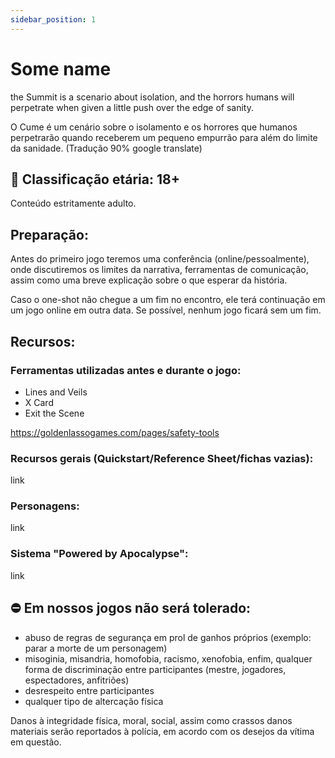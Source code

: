 ```yaml
---
sidebar_position: 1
---
```


# Some name

the Summit is a scenario about isolation, and the horrors humans will perpetrate when given a little
push over the edge of sanity. 

O Cume é um cenário sobre o isolamento e os horrores que humanos perpetrarão quando receberem um pequeno empurrão para além do limite da sanidade. (Tradução 90% google translate)



## 🔴 Classificação etária: 18+
Conteúdo estritamente adulto.



## Preparação:
Antes do primeiro jogo teremos uma conferência (online/pessoalmente), onde discutiremos os limites da narrativa, ferramentas de comunicação, assim como uma breve explicação sobre o que esperar da história.

Caso o one-shot não chegue a um fim no encontro, ele terá continuação em um jogo online em outra data. Se possível, nenhum jogo ficará sem um fim.


## Recursos:

### Ferramentas utilizadas antes e durante o jogo:
* Lines and Veils 
* X Card
* Exit the Scene

https://goldenlassogames.com/pages/safety-tools

### Recursos gerais (Quickstart/Reference Sheet/fichas vazias):
link

### Personagens:
link

### Sistema "Powered by Apocalypse":
link



## ⛔️ Em nossos jogos não será tolerado:

* abuso de regras de segurança em prol de ganhos próprios (exemplo: parar a morte de um personagem)
* misoginia, misandria, homofobia, racismo, xenofobia, enfim, qualquer forma de discriminação entre participantes (mestre, jogadores, espectadores, anfitriões)
* desrespeito entre participantes
* qualquer tipo de altercação física

Danos à integridade física, moral, social, assim como crassos danos materiais serão reportados à polícia, em acordo com os desejos da vítima em questão.

